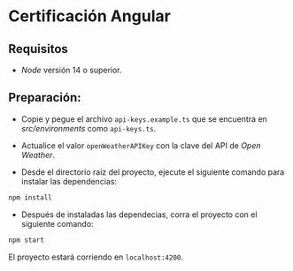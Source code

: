 # Certificación Angular

## Requisitos

- _Node_ versión 14 o superior.

## Preparación:

- Copie y pegue el archivo `api-keys.example.ts` que se encuentra en _src/environments_ como `api-keys.ts`.

- Actualice el valor `openWeatherAPIKey` con la clave del API de _Open Weather_.

- Desde el directorio raíz del proyecto, ejecute el siguiente comando para instalar las dependencias:

```bash
npm install
```

- Después de instaladas las dependecias, corra el proyecto con el siguiente comando:

```bash
npm start
```

El proyecto estará corriendo en `localhost:4200`.